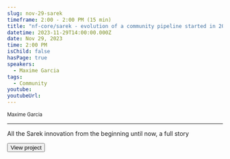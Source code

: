 ```yaml
---
slug: nov-29-sarek
timeframe: 2:00 - 2:00 PM (15 min)
title: "nf-core/sarek - evolution of a community pipeline started in 2016"
datetime: 2023-11-29T14:00:00.000Z
date: Nov 29, 2023
time: 2:00 PM
isChild: false
hasPage: true
speakers:
  - Maxime Garcia
tags:
  - Community
youtube:
youtubeUrl:
---
```

<div className="mb-4">
  <small className="typo-small">
    Maxime Garcia
  </small>
</div>

<hr className="border-t border-gray-50 mb-4 opacity-20" />

All the Sarek innovation from the beginning until now, a full story

<div>
  <Button to="https://github.com/nf-core/sarek" variant="secondary" size="md" arrow>
    View project
  </Button>
</div>